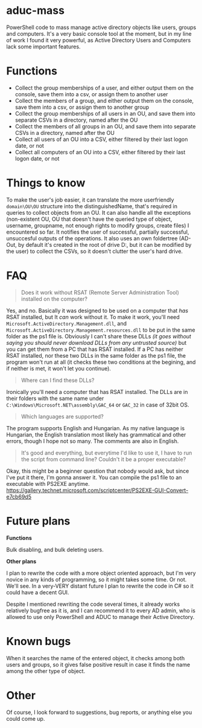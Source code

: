 # aduc-mass
PowerShell code to mass manage active directory objects like users, groups and computers.
It's a very basic console tool at the moment, but in my line of work I found it very powerful, as Active Directory Users and Computers lack some important features.

# Functions
* Collect the group memberships of a user, and either output them on the console, save them into a csv, or assign them to another user
* Collect the members of a group, and either output them on the console, save them into a csv, or assign them to another group
* Collect the group memberships of all users in an OU, and save them into separate CSVs in a directory, named after the OU
* Collect the members of all groups in an OU, and save them into separate CSVs in a directory, named after the OU
* Collect all users of an OU into a CSV, either filtered by their last logon date, or not
* Collect all computers of an OU into a CSV, either filtered by their last logon date, or not

# Things to know
To make the user's job easier, it can translate the more userfriendly `domain\OU\OU` structure into the distinguishedName, that's required in queries to collect objects from an OU. It can also handle all the exceptions (non-existent OU, OU that doesn't have the queried type of object, username, groupname, not enough rights to modify groups, create files) I encountered so far. It notifies the user of successful, partially successful, unsuccesful outputs of the operations. It also uses an own foldertree (AD-Out, by default it's created in the root of drive D:, but it can be modified by the user) to collect the CSVs, so it doesn't clutter the user's hard drive.

# FAQ
> Does it work without RSAT (Remote Server Administration Tool) installed on the computer?

Yes, and no. Basically it was designed to be used on a computer that *has* RSAT installed, but It *can* work without it. To make it work, you'll need `Microsoft.ActiveDirectory.Management.dll`, and `Microsoft.ActiveDirectory.Management.resources.dll` to be put in the same folder as the ps1 file is. Obviously I can't share these DLLs *(it goes without saying you should never download DLLs from any untrusted source)* but you can get them from a PC that has RSAT installed. If a PC has neither RSAT installed, nor these two DLLs in the same folder as the ps1 file, the program won't run at all (it checks these two conditions at the begining, and if neither is met, it won't let you continue).

> Where can I find these DLLs?

Ironically you'll need a computer that has RSAT installed. The DLLs are in their folders with the same name under `C:\Windows\Microsoft.NET\assembly\GAC_64` or `GAC_32` in case of 32bit OS.

> Which languages are supported?

The program supports English and Hungarian. As my native language is Hungarian, the English translation most likely has grammatical and other errors, though I hope not so many. The comments are also in English.

> It's good and everything, but everytime I'd like to use it, I have to run the script from command line? Couldn't it be a proper executable?

Okay, this might be a beginner question that nobody would ask, but since I've put it there, I'm gonna answer it. You can compile the ps1 file to an executable with PS2EXE anytime. https://gallery.technet.microsoft.com/scriptcenter/PS2EXE-GUI-Convert-e7cb69d5

# Future plans
**Functions**

Bulk disabling, and bulk deleting users.

**Other plans**

I plan to rewrite the code with a more object oriented approach, but I'm very novice in any kinds of programming, so it might takes some time. Or not. We'll see.
In a very-VERY distant future I plan to rewrite the code in C# so it could have a decent GUI.

Despite I mentioned rewriting the code several times, it already works relatively bugfree as it is, and I can recommend it to every AD admin, who is allowed to use only PowerShell and ADUC to manage their Active Directory.

# Known bugs
When it searches the name of the entered object, it checks among both users and groups, so it gives false positive result in case it finds the name among the other type of object.

# Other
Of course, I look forward to suggestions, bug reports, or anything else you could come up.
